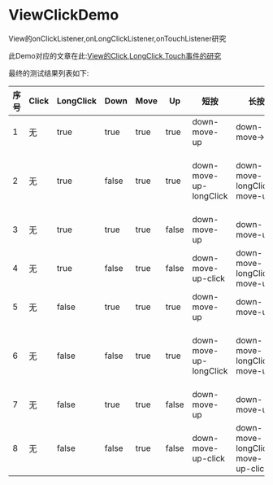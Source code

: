 # ViewClickDemo
View的onClickListener,onLongClickListener,onTouchListener研究

此Demo对应的文章在此:[View的Click,LongClick,Touch事件的研究](http://blog.csdn.net/devwiki/article/details/45965429)

最终的测试结果列表如下:

| 序号 | Click | LongClick | Down | Move | Up | 短按 | 长按 | 备注 |
|------|-------|-----------|------|------|----|------|------|------|
|1|无|true|true|true|true|down-move-up|down-move->up|无|
|2|无|true|false|true|true|down-move-up-longClick|down-move-longClick-move-up|按钮不抬起|
|3|无|true|true|true|false|down-move-up|down-move-up|无|
|4|无|true|false|true|false|down-move-up-click|down-move-longClick-move-up|无|
|5|无|false|true|true|true|down-move-up|down-move-up|无|
|6|无|false|false|true|true|down-move-up-longClick|down-move-longClick-move-up|按钮不抬起|
|7|无|false|true|true|false|down-move-up|down-move-up|无|
|8|无|false|false|true|false|down-move-up-click|down-move-longClick-move-up-click|无|
